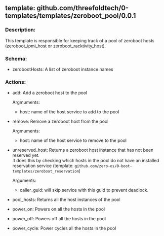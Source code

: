 ## template: github.com/threefoldtech/0-templates/templates/zeroboot_pool/0.0.1

### Description:

This template is responsible for keeping track of a pool of zeroboot hosts (zeroboot_ipmi_host or zeroboot_racktivity_host).

### Schema:

- zerobootHosts: A list of zeroboot instance names

### Actions:

- add: Add a zeroboot host to the pool

    Argmuments:
    - host: name of the host service to add to the pool
- remove: Remove a zeroboot host from the pool

    Argmuments:
    - host: name of the host service to remove to the pool
- unreserved_host: Returns a zeroboot host instance that has not been reserved yet.  
It does this by checking which hosts in the pool do not have an installed reservation service (template: `github.com/zero-os/0-boot-templates/zeroboot_reservation`)

    Arguments:
    - caller_guid: will skip service with this guid to prevent deadlock.
- pool_hosts: Returns all the host instances of the pool
- power_on: Powers on all the hosts in the pool
- power_off: Powers off all the hosts in the pool
- power_cycle: Power cycles all the hosts in the pool
